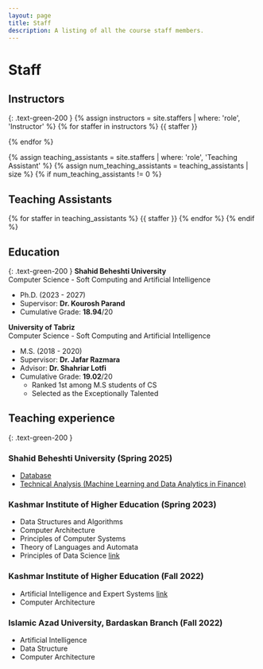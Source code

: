 ```yaml
---
layout: page
title: Staff
description: A listing of all the course staff members.
---
```


# Staff

## Instructors
{: 	.text-green-200 }
{% assign instructors = site.staffers | where: 'role', 'Instructor' %}
{% for staffer in instructors %}
{{ staffer }}

{% endfor %}

{% assign teaching_assistants = site.staffers | where: 'role', 'Teaching Assistant' %}
{% assign num_teaching_assistants = teaching_assistants | size %}
{% if num_teaching_assistants != 0 %}
## Teaching Assistants

{% for staffer in teaching_assistants %}
{{ staffer }}
{% endfor %}
{% endif %}

<!--
# Contact Information
-->
<!--
# About the Instructor
-->
## Education
{: 	.text-green-200 }
**Shahid Beheshti University**   
Computer Science - Soft Computing and Artificial Intelligence  
- Ph.D.  (2023 - 2027)
- Supervisor: **Dr. Kourosh Parand**
- Cumulative Grade: **18.94**/20


**University of Tabriz**    
Computer Science - Soft Computing and Artificial Intelligence  
- M.S.  (2018 - 2020)
- Supervisor: **Dr. Jafar Razmara**
- Advisor: **Dr. Shahriar Lotfi**
- Cumulative Grade: **19.02**/20
  - Ranked 1st among M.S students of CS
  - Selected as the Exceptionally Talented


## Teaching experience
{: 	.text-green-200 }
### Shahid Beheshti University (Spring 2025)
- [Database](https://dbsbu.github.io/)
- [Technical Analysis (Machine Learning and Data Analytics in Finance)](https://ta-sbu.github.io/)

### Kashmar Institute of Higher Education (Spring 2023)
- Data Structures and Algorithms 
- Computer Architecture
- Principles of Computer Systems
- Theory of Languages and Automata  
- Principles of Data Science  [link](http://ds.miladvazan.ir/) 

### Kashmar Institute of Higher Education (Fall 2022)
- Artificial Intelligence and Expert Systems [link](http://ai1401k.miladvazan.ir/) 
- Computer Architecture

### Islamic Azad University, Bardaskan Branch (Fall 2022)
- Artificial Intelligence  
- Data Structure
- Computer Architecture 

  
<!--

# Contact Information

**Phone:** +989370174459
-->
